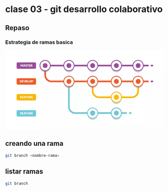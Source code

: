 # clase 03 - git desarrollo colaborativo

## Repaso

### Estrategia de ramas basica
![estructuras-ramas](_ref/estrategiaBranches.webp)

## creando una rama

```sh
git branch <nombre-rama>
```

## listar ramas

```sh
git branch
```